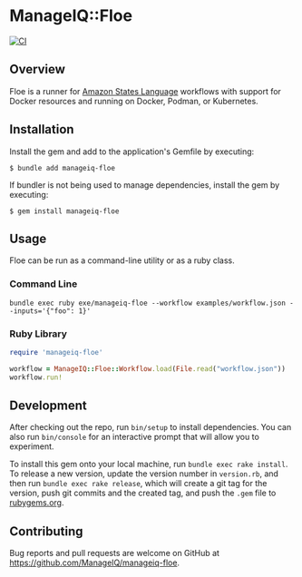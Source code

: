 # ManageIQ::Floe

[![CI](https://github.com/ManageIQ/manageiq-floe/actions/workflows/ci.yaml/badge.svg)](https://github.com/ManageIQ/manageiq-floe/actions/workflows/ci.yaml)

## Overview

Floe is a runner for [Amazon States Language](https://states-language.net/) workflows with support for Docker resources and running on Docker, Podman, or Kubernetes.

## Installation

Install the gem and add to the application's Gemfile by executing:

    $ bundle add manageiq-floe

If bundler is not being used to manage dependencies, install the gem by executing:

    $ gem install manageiq-floe

## Usage

Floe can be run as a command-line utility or as a ruby class.

### Command Line

```
bundle exec ruby exe/manageiq-floe --workflow examples/workflow.json --inputs='{"foo": 1}'
```

### Ruby Library

```ruby
require 'manageiq-floe'

workflow = ManageIQ::Floe::Workflow.load(File.read("workflow.json"))
workflow.run!
```

## Development

After checking out the repo, run `bin/setup` to install dependencies. You can also run `bin/console` for an interactive prompt that will allow you to experiment.

To install this gem onto your local machine, run `bundle exec rake install`. To release a new version, update the version number in `version.rb`, and then run `bundle exec rake release`, which will create a git tag for the version, push git commits and the created tag, and push the `.gem` file to [rubygems.org](https://rubygems.org).

## Contributing

Bug reports and pull requests are welcome on GitHub at https://github.com/ManageIQ/manageiq-floe.
